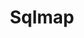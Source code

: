 ---
title: Sqlmap
description: Sqlmap es una herramienta de pruebas de penetración de código abierto que automatiza el proceso de detección y explotación de fallos de inyección SQL y la toma de control de servidores de bases de datos.
img: sqlmap.png
alt: Sqlmap - Es una herramienta desarrollada en python para realizar inyecciones de código sql automáticamente
logo: sqlmap.png
link: https://sqlmap.org/
categorias: ["SQL", "Pentesting"]
so: ["Windows", "macOS", "Linux"]
---